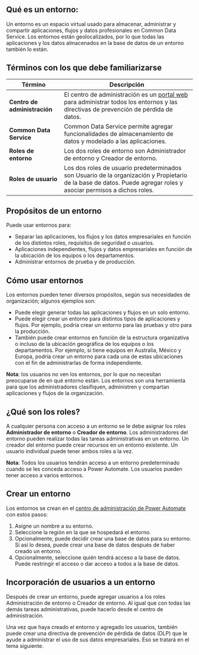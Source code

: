 ## <a name="what-is-an-environment"></a>Qué es un entorno:
Un entorno es un espacio virtual usado para almacenar, administrar y compartir aplicaciones, flujos y datos profesionales en Common Data Service. Los entornos están geolocalizados, por lo que todas las aplicaciones y los datos almacenados en la base de datos de un entorno también lo están.  

## <a name="terms-you-should-get-familiar-with"></a>Términos con los que debe familiarizarse

| **Término** | **Descripción** |
| --- | --- |
| **Centro de administración** |El centro de administración es un [portal web](https://admin.flow.microsoft.com) para administrar todos los entornos y las directivas de prevención de pérdida de datos. |
| **Common Data Service** |Common Data Service permite agregar funcionalidades de almacenamiento de datos y modelado a las aplicaciones. |
| **Roles de entorno** |Los dos roles de entorno son Administrador de entorno y Creador de entorno. |
| **Roles de usuario** |Los dos roles de usuario predeterminados son Usuario de la organización y Propietario de la base de datos. Puede agregar roles y asociar permisos a dichos roles. |

## <a name="purposes-for-an-environment"></a>Propósitos de un entorno
Puede usar entornos para:  

* Separar las aplicaciones, los flujos y los datos empresariales en función de los distintos roles, requisitos de seguridad o usuarios.  
* Aplicaciones independientes, flujos y datos empresariales en función de la ubicación de los equipos o los departamentos.
* Administrar entornos de prueba y de producción.  

## <a name="how-to-use-environments"></a>Cómo usar entornos
Los entornos pueden tener diversos propósitos, según sus necesidades de organización; algunos ejemplos son:  

* Puede elegir generar todas las aplicaciones y flujos en un solo entorno. 
* Puede elegir crear un entorno para distintos tipos de aplicaciones y flujos. Por ejemplo, podría crear un entorno para las pruebas y otro para la producción.  
* También puede crear entornos en función de la estructura organizativa o incluso de la ubicación geográfica de los equipos o los departamentos. Por ejemplo, si tiene equipos en Australia, México y Europa, podría crear un entorno para cada una de estas ubicaciones con el fin de administrarlas de forma independiente.  

**Nota**: los usuarios no ven los entornos, por lo que no necesitan preocuparse de en qué entorno están. Los entornos son una herramienta para que los administradores clasifiquen, administren y compartan aplicaciones y flujos de la organización.  

## <a name="what-are-roles"></a>¿Qué son los roles?
A cualquier persona con acceso a un entorno se le debe asignar los roles **Administrador de entorno** o **Creador de entorno**. Los administradores del entorno pueden realizar todas las tareas administrativas en un entorno. Un creador del entorno puede crear recursos en un entorno existente. Un usuario individual puede tener ambos roles a la vez.  

**Nota**: Todos los usuarios tendrán acceso a un entorno predeterminado cuando se les conceda acceso a Power Automate. Los usuarios pueden tener acceso a varios entornos.  

## <a name="create-an-environment"></a>Crear un entorno
Los entornos se crean en el [centro de administración de Power Automate](https://admin.flow.microsoft.com) con estos pasos:  

1. Asigne un nombre a su entorno.
2. Seleccione la región en la que se hospedará el entorno.
3. Opcionalmente, puede decidir crear una base de datos para su entorno. Si así lo desea, puede crear una base de datos después de haber creado un entorno.
4. Opcionalmente, seleccione quién tendrá acceso a la base de datos. Puede restringir el acceso o dar acceso a todos a la base de datos. 

## <a name="add-users-to-an-environment"></a>Incorporación de usuarios a un entorno
Después de crear un entorno, puede agregar usuarios a los roles Administración de entorno o Creador de entorno. Al igual que con todas las demás tareas administrativas, puede hacerlo desde el centro de administración.  

Una vez que haya creado el entorno y agregado los usuarios, también puede crear una directiva de prevención de pérdida de datos (DLP) que le ayude a administrar el uso de sus datos empresariales. Eso se tratará en el tema siguiente. 

